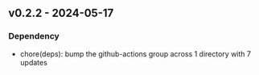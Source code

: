 ## v0.2.2 - 2024-05-17
### Dependency
* chore(deps): bump the github-actions group across 1 directory with 7 updates

